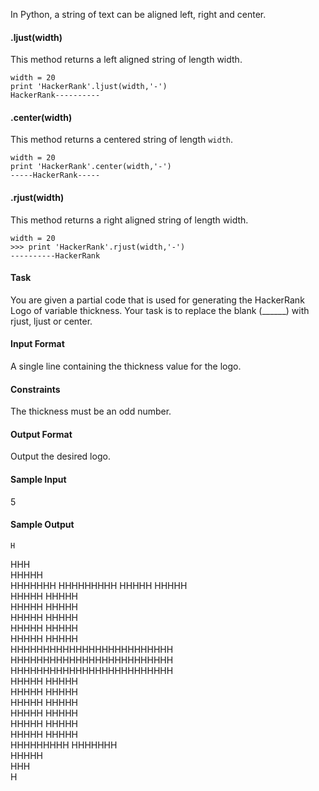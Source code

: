 In Python, a string of text can be aligned left, right and center.

#### .ljust(width)
This method returns a left aligned string of length width.

````
width = 20
print 'HackerRank'.ljust(width,'-')
HackerRank----------  
````

#### .center(width)
This method returns a centered string of length ```width```.

````
width = 20
print 'HackerRank'.center(width,'-')
-----HackerRank-----
````

#### .rjust(width)

This method returns a right aligned string of length width.

````
width = 20
>>> print 'HackerRank'.rjust(width,'-')
----------HackerRank
````

#### Task
You are given a partial code that is used for generating the HackerRank Logo of variable thickness.
Your task is to replace the blank (______) with rjust, ljust or center.

#### Input Format
A single line containing the thickness value for the logo.

#### Constraints
The thickness must be an odd number.

#### Output Format
Output the desired logo.

#### Sample Input
5

#### Sample Output

    H    
   HHH   
  HHHHH  
 HHHHHHH 
HHHHHHHHH
  HHHHH               HHHHH             
  HHHHH               HHHHH             
  HHHHH               HHHHH             
  HHHHH               HHHHH             
  HHHHH               HHHHH             
  HHHHH               HHHHH             
  HHHHHHHHHHHHHHHHHHHHHHHHH   
  HHHHHHHHHHHHHHHHHHHHHHHHH   
  HHHHHHHHHHHHHHHHHHHHHHHHH   
  HHHHH               HHHHH             
  HHHHH               HHHHH             
  HHHHH               HHHHH             
  HHHHH               HHHHH             
  HHHHH               HHHHH             
  HHHHH               HHHHH             
                    HHHHHHHHH 
                     HHHHHHH  
                      HHHHH   
                       HHH    
                        H